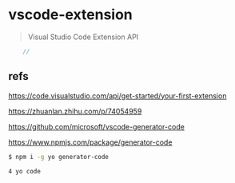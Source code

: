 # vscode-extension

> Visual Studio Code Extension API



```js
    //


```




## refs

https://code.visualstudio.com/api/get-started/your-first-extension


https://zhuanlan.zhihu.com/p/74054959

https://github.com/microsoft/vscode-generator-code

https://www.npmjs.com/package/generator-code

```sh
$ npm i -g yo generator-code

4 yo code

```






